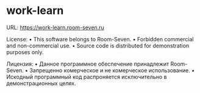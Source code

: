 # work-learn

URL: https://work-learn.room-seven.ru

License:
• This software belongs to Room-Seven.
• Forbidden commercial and non-commercial use.
• Source code is distributed for demonstration purposes only.

Лицензия:
• Данное программное обеспечение принадлежит Room-Seven.
• Запрещенно комерческое и не комерческое использование.
• Искодный программный код распроняется исключительно в демонстрационных целях.
